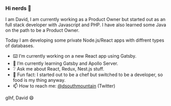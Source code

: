 ### Hi nerds 👋
I am David, I am currently working as a Product Owner but started out as an full stack developer with Javascript and PHP.
I have also learned some Java on the path to be a Product Owner. 

Today I am developing some private Node.js/React apps with diffrent types of databases.

- ⌨️ I’m currently working on a new React app using Gatsby.
- 📘 I’m currently learning Gatsby and Apollo Server.
- ❔ Ask me about React, Redux, Nest.js stuff.
- 🍔 Fun fact: I started out to be a chef but switched to be a developer, so food is my thing anyway.
- 📫 How to reach me: [@dsouthmountain](https://twitter.com/dsouthmountain) (Twitter)

glhf, David 😄


<!--
**davidsoderberg/davidsoderberg** is a ✨ _special_ ✨ repository because its `README.md` (this file) appears on your GitHub profile.

Here are some ideas to get you started:

- 🔭 I’m currently working on ...
- 🌱 I’m currently learning ...
- 👯 I’m looking to collaborate on ...
- 🤔 I’m looking for help with ...
- 💬 Ask me about ...
- 📫 How to reach me: ...
- 😄 Pronouns: ...
- ⚡ Fun fact: ...
-->
